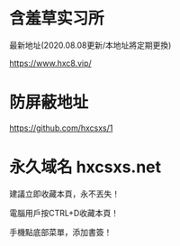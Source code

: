 # 含羞草实习所
最新地址(2020.08.08更新/本地址將定期更換)

https://www.hxc8.vip/

# 防屏蔽地址
https://github.com/hxcsxs/1

# 永久域名 hxcsxs.net

建議立即收藏本頁，永不丟失！

電腦用戶按CTRL+D收藏本頁！

手機點底部菜單，添加書簽！
